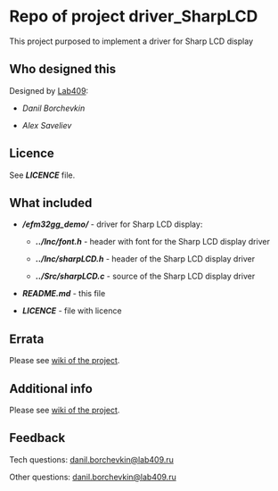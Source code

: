 # Repo of project **driver_SharpLCD**

This project purposed to implement a driver for Sharp LCD display

## Who designed this

Designed by [Lab409](http://lab409.ru):

* *Danil Borchevkin*

* *Alex Saveliev*

## Licence

See ***LICENCE*** file.

## What included

* ***/efm32gg_demo/*** - driver for Sharp LCD display:

    * ***../Inc/font.h*** - header with font for the Sharp LCD display driver

    * ***../Inc/sharpLCD.h*** - header of the Sharp LCD display driver

    * ***../Src/sharpLCD.c*** - source of the Sharp LCD display driver

* ***README.md*** - this file

* ***LICENCE*** - file with licence

## Errata

Please see [wiki of the project](https://github.com/Lab409/driver_SharpLCD/wiki).

## Additional info

Please see [wiki of the project](https://github.com/Lab409/driver_SharpLCD/wiki).

## Feedback

Tech questions: danil.borchevkin@lab409.ru

Other questions: danil.borchevkin@lab409.ru